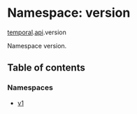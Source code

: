 # Namespace: version

[temporal](proto.temporal.md).[api](proto.temporal.api.md).version

Namespace version.

## Table of contents

### Namespaces

- [v1](proto.temporal.api.version.v1.md)
